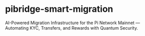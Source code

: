 # pibridge-smart-migration
AI-Powered Migration Infrastructure for the Pi Network Mainnet — Automating KYC, Transfers, and Rewards with Quantum Security.
